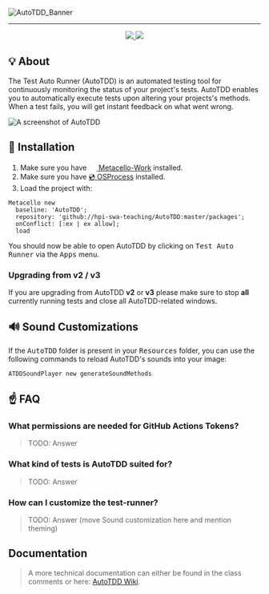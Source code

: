 ![AutoTDD_Banner](https://user-images.githubusercontent.com/58258541/126001012-dac234d9-e242-4ac0-86d1-0b227f237321.png)

---

<p align="center">
  <a href="https://github.com/hpi-swa-teaching/AutoTDD/actions">
    <img src="https://github.com/hpi-swa-teaching/AutoTDD/workflows/CI/badge.svg?branch=dev" />
  </a>
  <a href="https://coveralls.io/github/hpi-swa-teaching/AutoTDD?branch=dev">
    <img src="https://coveralls.io/repos/github/hpi-swa-teaching/AutoTDD/badge.svg?branch=dev" />
  </a>
</p>

## 💡 About

The Test Auto Runner (AutoTDD) is an automated testing tool for continuously monitoring the status of your project's tests. AutoTDD enables you to automatically execute tests upon altering your projects's methods. When a test fails, you will get instant feedback on what went wrong.

![A screenshot of AutoTDD](https://i.imgur.com/EuCCRDX.png)

## 💾 Installation
  
1. Make sure you have [<img src="https://squeak.de/static/img/favicon.png" width="16" height="16"> Metacello-Work](https://github.com/Metacello/metacello) installed.
2. Make sure you have [💿 OSProcess](http://wiki.squeak.org/squeak/708) installed.
3. Load the project with:

```smalltalk
Metacello new
  baseline: 'AutoTDD';
  repository: 'github://hpi-swa-teaching/AutoTDD:master/packages';
  onConflict: [:ex | ex allow];
  load
```

You should now be able to open AutoTDD by clicking on <kbd>Test Auto Runner</kbd> via the <kbd>Apps</kbd> menu.

### Upgrading from v2 / v3

If you are upgrading from AutoTDD **v2** or **v3** please make sure to stop **all** currently running tests and close all AutoTDD-related windows.

## 🔊 Sound Customizations

If the <kbd>AutoTDD</kbd> folder is present in your <kbd>Resources</kbd> folder, you can use the following commands to reload AutoTDD's sounds into your image:

```smalltalk
ATDDSoundPlayer new generateSoundMethods
```

## ☝️ FAQ

### What permissions are needed for GitHub Actions Tokens?

> TODO: Answer

### What kind of tests is AutoTDD suited for?

> TODO: Answer

### How can I customize the test-runner?

> TODO: Answer (move Sound customization here and mention theming)

## Documentation

> A more technical documentation can either be found in the class comments or here: [AutoTDD Wiki](https://github.com/hpi-swa-teaching/AutoTDD/wiki).
